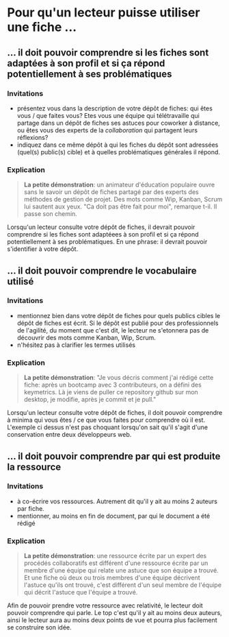 # Pour qu'un lecteur puisse utiliser une fiche ...

## ... il doit pouvoir comprendre si les fiches sont adaptées à son profil et si ça répond potentiellement à ses problématiques

### Invitations 

* présentez vous dans la description de votre dépôt de fiches: qui êtes vous / que faites vous? Etes vous une équipe qui télétravaille qui partage dans un dépôt de fiches ses astuces pour coworker à distance, ou êtes vous des experts de la *collaboration* qui partagent leurs réflexions?
* indiquez dans ce même dépôt à qui les fiches du dépôt sont adressées (quel(s) public(s) cible) et à quelles problématiques générales il répond.

### Explication

> **La petite démonstration**: un animateur d'éducation populaire ouvre sans le savoir un dépôt de fiches partagé par des experts des méthodes de gestion de projet. Des mots comme Wip, Kanban, Scrum lui sautent aux yeux. "Ca doit pas être fait pour moi", remarque t-il. Il passe son chemin. 

Lorsqu'un lecteur consulte votre dépôt de fiches, il devrait pouvoir comprendre si les fiches sont adaptéees à son profil et si ça répond potentiellement à ses problématiques. En une phrase: il devrait pouvoir s'identifier à votre dépôt.

## ... il doit pouvoir comprendre le vocabulaire utilisé

### Invitations

* mentionnez bien dans votre dépôt de fiches pour quels publics cibles le dépôt de fiches est écrit. Si le dépôt est publié pour des professionnels de l'agilité, du moment que c'est dit, le lecteur ne s'etonnera pas de découvrir des mots comme Kanban, Wip, Scrum. 
* n'hésitez pas à clarifier les termes utilisés

### Explication

> **La petite démonstration**: "Je vous décris comment j'ai rédigé cette fiche: après un bootcamp avec 3 contributeurs, on a défini des keymetrics. Là je viens de puller ce repository github sur mon desktop, je modifie, après je commit et je pull."

Lorsqu'un lecteur consulte votre dépôt de fiches, il doit pouvoir comprendre à minima qui vous êtes / ce que vous faites pour comprendre où il est. L'exemple ci dessus n'est pas choquant lorsqu'on sait qu'il s'agit d'une conservation entre deux développeurs web. 

## ... il doit pouvoir comprendre par qui est produite la ressource

### Invitations

* à co-écrire vos ressources. Autrement dit qu'il y ait au moins 2 auteurs par fiche.
* mentionner, au moins en fin de document, par qui le document a été rédigé 

### Explication

> **La petite démonstration**: une ressource écrite par un expert des procédés collaboratifs est différent d'une ressource écrite par un membre d'une équipe qui relate une astuce que son équipe a trouvé. 
Et une fiche où deux ou trois membres d'une équipe décrivent l'astuce qu'ils ont trouvé, c'est différent d'un seul membre de l'équipe qui décrit l'astuce que l'équipe a trouvé.

Afin de pouvoir prendre votre ressource avec relativité, le lecteur doit pouvoir comprendre qui parle. Le top c'est qu'il y ait au moins deux auteurs, ainsi le lecteur aura au moins deux points de vue et pourra plus facilement se construire son idée. 


